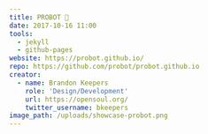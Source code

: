 ```yaml
---
title: PROBOT 🤖
date: 2017-10-16 11:00
tools:
  - jekyll
  - github-pages
website: https://probot.github.io/
repo: https://github.com/probot/probot.github.io
creator:
  - name: Brandon Keepers
    role: 'Design/Development'
    url: https://opensoul.org/
    twitter_username: bkeepers
image_path: /uploads/showcase-probot.png
---
```

